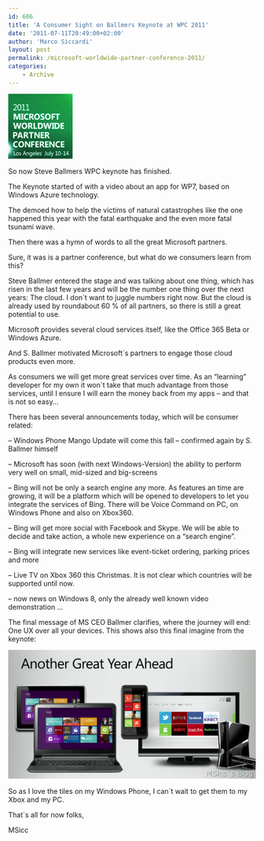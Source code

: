 ```yaml
---
id: 606
title: 'A Consumer Sight on Ballmers Keynote at WPC 2011'
date: '2011-07-11T20:49:00+02:00'
author: 'Marco Siccardi'
layout: post
permalink: /microsoft-worldwide-partner-conference-2011/
categories:
    - Archive
---
```


![image](/assets/img/2011/07/image2.png "image")

So now Steve Ballmers WPC keynote has finished.

The Keynote started of with a video about an app for WP7, based on Windows Azure technology.

The demoed how to help the victims of natural catastrophes like the one happened this year with the fatal earthquake and the even more fatal tsunami wave.

Then there was a hymn of words to all the great Microsoft partners.

Sure, it was is a partner conference, but what do we consumers learn from this?

Steve Ballmer entered the stage and was talking about one thing, which has risen in the last few years and will be the number one thing over the next years: The cloud. I don´t want to juggle numbers right now. But the cloud is already used by roundabout 60 % of all partners, so there is still a great potential to use.

Microsoft provides several cloud services itself, like the Office 365 Beta or Windows Azure.

And S. Ballmer motivated Microsoft´s partners to engage those cloud products even more.

As consumers we will get more great services over time. As an “learning” developer for my own it won´t take that much advantage from those services, until I ensure I will earn the money back from my apps – and that is not so easy…

There has been several announcements today, which will be consumer related:

– Windows Phone Mango Update will come this fall – confirmed again by S. Ballmer himself

– Microsoft has soon (with next Windows-Version) the ability to perform very well on small, mid-sized and big-screens

– Bing will not be only a search engine any more. As features an time are growing, it will be a platform which will be opened to developers to let you integrate the services of Bing. There will be Voice Command on PC, on Windows Phone and also on Xbox360.

– Bing will get more social with Facebook and Skype. We will be able to decide and take action, a whole new experience on a “search engine”.

– Bing will integrate new services like event-ticket ordering, parking prices and more

– Live TV on Xbox 360 this Christmas. It is not clear which countries will be supported until now.

– now news on Windows 8, only the already well known video demonstration …

The final message of MS CEO Ballmer clarifies, where the journey will end: One UX over all your devices. This shows also this final imagine from the keynote:

![onUXtorulethemall](/assets/img//2011/07/onuxtorulethemall.png "onUXtorulethemall")

So as I love the tiles on my Windows Phone, I can´t wait to get them to my Xbox and my PC.

That´s all for now folks,

MSicc